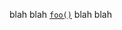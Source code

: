 blah blah
[`foo()`][__link0]
blah blah

 [__cargo_doc2readme_dependencies_info]: ggGkYW0BYXSEG4Y_aNIvScI-G-EsPsQWHGmyGx7Yk486in34G9qox2F54_uTYXKEG0Ze5nw_W_A4G-_5rhVGU1AJG-Ee77zYtHHzGwejKRMP2uX2YWSBgmxhbGxfZmVhdHVyZXNlMC4wLjA
 [__link0]: https://docs.rs/all_features/latest/all_features/?search=foo
